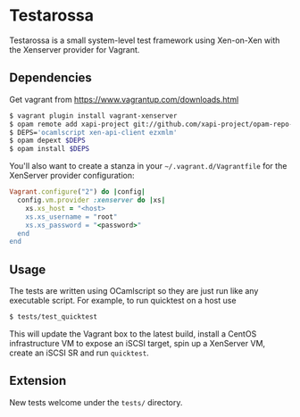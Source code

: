 # Testarossa

Testarossa is a small system-level test framework using Xen-on-Xen with the
Xenserver provider for Vagrant.

## Dependencies

Get vagrant from https://www.vagrantup.com/downloads.html

```sh
$ vagrant plugin install vagrant-xenserver
$ opam remote add xapi-project git://github.com/xapi-project/opam-repo-dev
$ DEPS='ocamlscript xen-api-client ezxmlm'
$ opam depext $DEPS
$ opam install $DEPS
```

You'll also want to create a stanza in your `~/.vagrant.d/Vagrantfile` for the
XenServer provider configuration:

```ruby
Vagrant.configure("2") do |config|
  config.vm.provider :xenserver do |xs|
    xs.xs_host = "<host>
    xs.xs_username = "root"
    xs.xs_password = "<password>"
  end
end
```

## Usage

The tests are written using OCamlscript so they are just run like any
executable script. For example, to run quicktest on a host use

```sh
$ tests/test_quicktest
```

This will update the Vagrant box to the latest build, install a CentOS
infrastructure VM to expose an iSCSI target, spin up a XenServer VM, create an
iSCSI SR and run `quicktest`.

## Extension
New tests welcome under the `tests/` directory.
